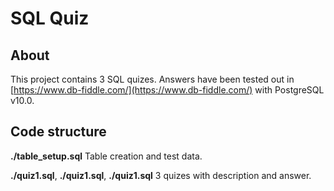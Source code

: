 # SQL Quiz
## About
This project contains 3 SQL quizes. Answers have been tested out in [https://www.db-fiddle.com/](https://www.db-fiddle.com/) with PostgreSQL v10.0.

## Code structure
**./table_setup.sql**
Table creation and test data.

**./quiz1.sql**, **./quiz1.sql**, **./quiz1.sql**
3 quizes with description and answer.